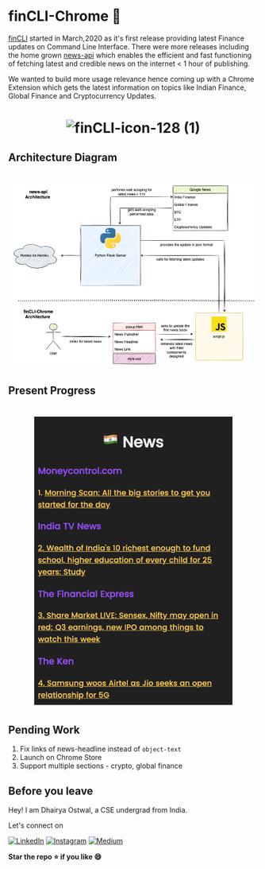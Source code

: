 # finCLI-Chrome 🚧

[finCLI](https://github.com/dhairyaostwal/finCLI) started in March,2020 as it's first release providing latest Finance updates on Command Line Interface. There were more releases including the home grown [news-api](https://fincli-news-api.herokuapp.com/) which enables the efficient and fast functioning of fetching latest and credible news on the internet < 1 hour of publishing.

We wanted to build more usage relevance hence coming up with a Chrome Extension which gets the latest information on topics like Indian Finance, Global Finance and Cryptocurrency Updates.

<h1 align="center">
  
![finCLI-icon-128 (1)](https://user-images.githubusercontent.com/50984984/149663928-c85fd211-64c6-4ac5-9c48-8b2c83b29a47.png)

</h1>

## Architecture Diagram

<h1 align="center"><img height="auto" width="600px" src="assets/arch-diagram.png"/></h1>

## Present Progress

<h1 align="center"><img height="auto" width="400px" src="assets/Screenshot 2022-01-17 at 09.09.03.png"/></h1>

## Pending Work

1. Fix links of news-headline instead of `object-text`
2. Launch on Chrome Store
3. Support multiple sections - crypto, global finance

## Before you leave

Hey! I am Dhairya Ostwal, a CSE undergrad from India. 

Let's connect on 

[![LinkedIn](https://img.shields.io/badge/-linkedin-blue?style=for-the-badge&logo=linkedin)](https://www.linkedin.com/in/dhairyaostwal/) [![Instagram](https://img.shields.io/badge/instagram-%23E4405F.svg?&style=for-the-badge&logo=instagram&logoColor=white)](https://www.instagram.com/dhairyaostwal/) [![Medium](https://img.shields.io/badge/-medium-black?style=for-the-badge&logo=medium)](https://medium.com/@dhairyaostwal)


**Star the repo ⭐️ if you like 😄**
